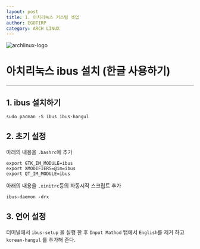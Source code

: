 ```yaml
---
layout: post
title: 1. 아치리눅스 커스텀 셋업
author: EGOTIRP
category: ARCH LINUX
---
```

![archlinux-logo](https://rkdeo1515.github.io/assets/2017-10-04-1-install-arch-cli/archlinux-logo.png)

# 아치리눅스 ibus 설치 (한글 사용하기)
---

## 1. ibus 설치하기

```
sudo pacman -S ibus ibus-hangul
```

## 2. 초기 설정
아래의 내용을  `.bashrc`에 추가
```
export GTK_IM_MODULE=ibus
export XMODIFIERS=@im=ibus
export QT_IM_MODULE=ibus
```
아래의 내용을 `.xinitrc`등의 자동시작 스크립트 추가
```
ibus-daemon -drx
```
## 3. 언어 설정

터미널에서 `ibus-setup` 을 실행 한 후 `Input Mathod` 탭에서 `English`를 제거 하고 `korean-hangul` 를 추가해 준다.
